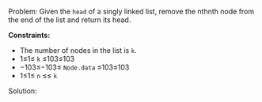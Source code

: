 Problem: Given the `head` of a singly linked list, remove the nthnth node from the end of the list and return its head.

**Constraints:**

- The number of nodes in the list is `k`.
- 1≤1≤ `k` ≤103≤103
- −103≤−103≤ `Node.data` ≤103≤103
- 1≤1≤ `n` ≤≤ `k`

Solution:


